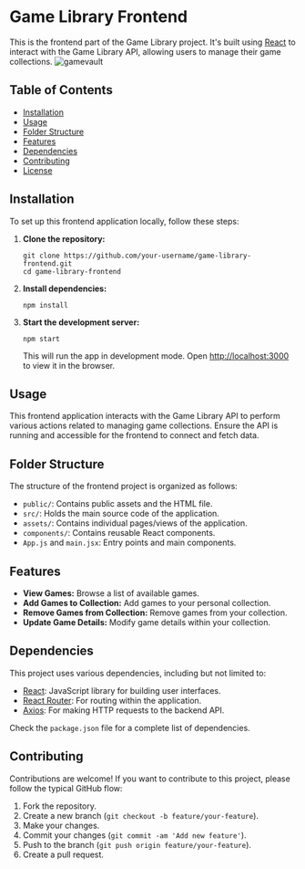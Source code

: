 # Game Library Frontend

This is the frontend part of the Game Library project. It's built using [React](https://reactjs.org/) to interact with the Game Library API, allowing users to manage their game collections.
![gamevault](gamevault)

## Table of Contents

- [Installation](#installation)
- [Usage](#usage)
- [Folder Structure](#folder-structure)
- [Features](#features)
- [Dependencies](#dependencies)
- [Contributing](#contributing)
- [License](#license)

## Installation

To set up this frontend application locally, follow these steps:

1. **Clone the repository:**

    ```
    git clone https://github.com/your-username/game-library-frontend.git
    cd game-library-frontend
    ```

2. **Install dependencies:**

    ```
    npm install
    ```

3. **Start the development server:**

    ```
    npm start
    ```

    This will run the app in development mode. Open [http://localhost:3000](http://localhost:3000) to view it in the browser.

## Usage

This frontend application interacts with the Game Library API to perform various actions related to managing game collections. Ensure the API is running and accessible for the frontend to connect and fetch data.

## Folder Structure

The structure of the frontend project is organized as follows:


- `public/`: Contains public assets and the HTML file.
- `src/`: Holds the main source code of the application.
- `assets/`: Contains individual pages/views of the application.
- `components/`: Contains reusable React components.
- `App.js` and `main.jsx`: Entry points and main components.

## Features

- **View Games:** Browse a list of available games.
- **Add Games to Collection:** Add games to your personal collection.
- **Remove Games from Collection:** Remove games from your collection.
- **Update Game Details:** Modify game details within your collection.

## Dependencies

This project uses various dependencies, including but not limited to:

- [React](https://reactjs.org/): JavaScript library for building user interfaces.
- [React Router](https://reactrouter.com/): For routing within the application.
- [Axios](https://axios-http.com/): For making HTTP requests to the backend API.

Check the `package.json` file for a complete list of dependencies.

## Contributing

Contributions are welcome! If you want to contribute to this project, please follow the typical GitHub flow:

1. Fork the repository.
2. Create a new branch (`git checkout -b feature/your-feature`).
3. Make your changes.
4. Commit your changes (`git commit -am 'Add new feature'`).
5. Push to the branch (`git push origin feature/your-feature`).
6. Create a pull request.

